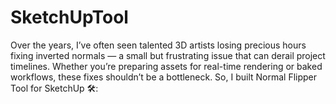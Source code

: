 # SketchUpTool
Over the years, I’ve often seen talented 3D artists losing precious hours fixing inverted normals — a small but frustrating issue that can derail project timelines. Whether you’re preparing assets for real-time rendering or baked workflows, these fixes shouldn’t be a bottleneck. So, I built Normal Flipper Tool for SketchUp 🛠️:  
